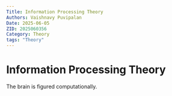```yaml
---
Title: Information Processing Theory
Authors: Vaishnavy Puvipalan
Date: 2025-06-05
ZID: 2025060356
Category: Theory
tags: "Theory"
---
```

# Information Processing Theory

The brain is figured computationally.
  
  
  
  
